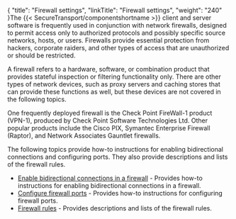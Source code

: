 {
    "title": "Firewall settings",
    "linkTitle": "Firewall settings",
    "weight": "240"
}The {{< SecureTransport/componentshortname  >}} client and server software is frequently used in conjunction with network firewalls, designed to permit access only to authorized protocols and possibly specific source networks, hosts, or users. Firewalls provide essential protection from hackers, corporate raiders, and other types of access that are unauthorized or should be restricted.

A firewall refers to a hardware, software, or combination product that provides stateful inspection or filtering functionality only. There are other types of network devices, such as proxy servers and caching stores that can provide these functions as well, but these devices are not covered in the following topics.

One frequently deployed firewall is the Check Point FireWall-1 product (VPN-1), produced by Check Point Software Technologies Ltd. Other popular products include the Cisco PIX, Symantec Enterprise Firewall (Raptor), and Network Associates Gauntlet firewalls.

The following topics provide how-to instructions for enabling bidirectional connections and configuring ports. They also provide descriptions and lists of the firewall rules.

-   [Enable bidirectional connections in a firewall](r_st_enablebidirectionalconnectionsfirewall) - Provides how-to instructions for enabling bidirectional connections in a firewall.
-   [Configure firewall ports](r_st_configuringfirewallports) - Provides how-to instructions for configuring firewall ports.
-   [Firewall rules](r_st_firewallrules) - Provides descriptions and lists of the firewall rules.
